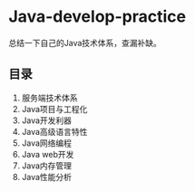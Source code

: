 # Java-develop-practice

总结一下自己的Java技术体系，查漏补缺。

## 目录

1. 服务端技术体系
2. Java项目与工程化
3. Java开发利器
4. Java高级语言特性
5. Java网络编程
6. Java web开发
7. Java内存管理
8. Java性能分析
